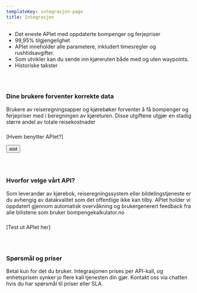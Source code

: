 ```yaml
---
templateKey: integrasjon-page
title: Integrasjon
---
```

* Det eneste APIet med oppdaterte bompenger og ferjepriser
* 99,95% tilgjengelighet
* APIet inneholder alle parametere, inkludert timesregler og rushtidsavgifter.
* Som utvikler kan du sende inn kjøreruten både med og uten waypoints.
* Historiske takster

### <br>

### Dine brukere forventer korrekte data

Brukere av reiseregningsapper og kjørebøker forventer å få bompenger og ferjepriser med i beregningen av kjøreturen. Disse utgiftene utgjør en stadig større andel av totale reisekostnader

### 

\[Hvem benytter APIet?]

<button class="myclas">asd</button>

### <br>

### Hvorfor velge vårt API?

Som leverandør av kjørebok, reiseregningssystem eller bildelingstjeneste er du avhengig av datakvalitet som det offentlige ikke kan tilby. APIet holder vi oppdatert gjennom automatisk overvåkning og brukergenerert feedback fra alle bilistene som bruker bompengekalkulator.no

### 

\[Test ut APIet her]

### <br>

### Spørsmål og priser

Betal kun for det du bruker. Integrasjonen prises per API-kall, og enhetsprisen synker jo flere kall tjenesten din gjør. Kontakt oss via chatten hvis du har spørsmål til priser eller SLA.
